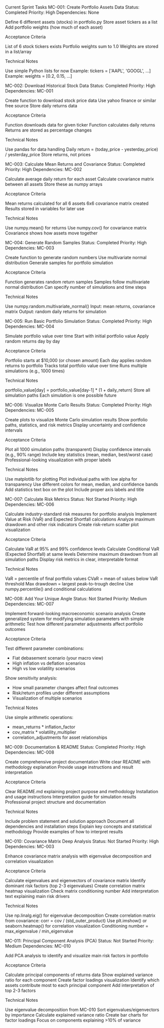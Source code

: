 Current Sprint Tasks
MC-001: Create Portfolio Assets Data
Status: Completed
Priority: High
Dependencies: None

Define 6 different assets (stocks) in portfolio.py
Store asset tickers as a list
Add portfolio weights (how much of each asset)

Acceptance Criteria

List of 6 stock tickers exists
Portfolio weights sum to 1.0
Weights are stored in a list/array

Technical Notes

Use simple Python lists for now
Example: tickers = ['AAPL', 'GOOGL', ...]
Example: weights = [0.2, 0.15, ...]


MC-002: Download Historical Stock Data
Status: Completed
Priority: High
Dependencies: MC-001

Create function to download stock price data
Use yahoo finance or similar free source
Store daily returns data

Acceptance Criteria

Function downloads data for given ticker
Function calculates daily returns
Returns are stored as percentage changes

Technical Notes

Use pandas for data handling
Daily return = (today_price - yesterday_price) / yesterday_price
Store returns, not prices


MC-003: Calculate Mean Returns and Covariance
Status: Completed
Priority: High
Dependencies: MC-002

Calculate average daily return for each asset
Calculate covariance matrix between all assets
Store these as numpy arrays

Acceptance Criteria

Mean returns calculated for all 6 assets
6x6 covariance matrix created
Results stored in variables for later use

Technical Notes

Use numpy.mean() for returns
Use numpy.cov() for covariance matrix
Covariance shows how assets move together


MC-004: Generate Random Samples
Status: Completed
Priority: High
Dependencies: MC-003

Create function to generate random numbers
Use multivariate normal distribution
Generate samples for portfolio simulation

Acceptance Criteria

Function generates random return samples
Samples follow multivariate normal distribution
Can specify number of simulations and time steps

Technical Notes

Use numpy.random.multivariate_normal()
Input: mean returns, covariance matrix
Output: random daily returns for simulation


MC-005: Run Basic Portfolio Simulation
Status: Completed
Priority: High
Dependencies: MC-004

Simulate portfolio value over time
Start with initial portfolio value
Apply random returns day by day

Acceptance Criteria

Portfolio starts at $10,000 (or chosen amount)
Each day applies random returns to portfolio
Tracks total portfolio value over time
Runs multiple simulations (e.g., 1000 times)

Technical Notes

portfolio_value[day] = portfolio_value[day-1] * (1 + daily_return)
Store all simulation paths
Each simulation is one possible future


MC-006: Visualize Monte Carlo Results
Status: Completed
Priority: High
Dependencies: MC-005

Create plots to visualize Monte Carlo simulation results
Show portfolio paths, statistics, and risk metrics
Display uncertainty and confidence intervals

Acceptance Criteria

Plot all 1000 simulation paths (transparent)
Display confidence intervals (e.g., 90% range)
Include key statistics (mean, median, best/worst case)
Professional-looking visualization with proper labels

Technical Notes

Use matplotlib for plotting
Plot individual paths with low alpha for transparency
Use different colors for mean, median, and confidence bands
Add statistics text box on the plot
Include proper axis labels and title


MC-007: Calculate Risk Metrics
Status: Not Started
Priority: High
Dependencies: MC-006

Calculate industry-standard risk measures for portfolio analysis
Implement Value at Risk (VaR) and Expected Shortfall calculations
Analyze maximum drawdown and other risk indicators
Create risk-return scatter plot visualization

Acceptance Criteria

Calculate VaR at 95% and 99% confidence levels
Calculate Conditional VaR (Expected Shortfall) at same levels
Determine maximum drawdown from all simulation paths
Display risk metrics in clear, interpretable format

Technical Notes

VaR = percentile of final portfolio values
CVaR = mean of values below VaR threshold
Max drawdown = largest peak-to-trough decline
Use numpy.percentile() and conditional calculations

MC-008: Add Your Unique Angle
Status: Not Started
Priority: Medium
Dependencies: MC-007

Implement forward-looking macroeconomic scenario analysis
Create generalized system for modifying simulation parameters with simple arithmetic
Test how different parameter adjustments affect portfolio outcomes

Acceptance Criteria

Test different parameter combinations:
- Fiat debasement scenario (your macro view)
- High inflation vs deflation scenarios
- High vs low volatility scenarios

Show sensitivity analysis:
- How small parameter changes affect final outcomes
- Risk/return profiles under different assumptions
- Visualization of multiple scenarios

Technical Notes

Use simple arithmetic operations:
- mean_returns * inflation_factor
- cov_matrix * volatility_multiplier
- correlation_adjustments for asset relationships


MC-009: Documentation & README
Status: Completed
Priority: High
Dependencies: MC-008

Create comprehensive project documentation
Write clear README with methodology explanation
Provide usage instructions and result interpretation

Acceptance Criteria

Clear README.md explaining project purpose and methodology
Installation and usage instructions
Interpretation guide for simulation results
Professional project structure and documentation

Technical Notes

Include problem statement and solution approach
Document all dependencies and installation steps
Explain key concepts and statistical methodology
Provide examples of how to interpret results

MC-010: Covariance Matrix Deep Analysis
Status: Not Started
Priority: High
Dependencies: MC-003

Enhance covariance matrix analysis with eigenvalue decomposition and correlation visualization

Acceptance Criteria

Calculate eigenvalues and eigenvectors of covariance matrix
Identify dominant risk factors (top 2-3 eigenvalues)
Create correlation matrix heatmap visualization
Check matrix conditioning number
Add interpretation text explaining main risk drivers

Technical Notes

Use np.linalg.eig() for eigenvalue decomposition
Create correlation matrix from covariance: corr = cov / (std_outer_product)
Use plt.imshow() or seaborn.heatmap() for correlation visualization
Conditioning number = max_eigenvalue / min_eigenvalue


MC-011: Principal Component Analysis (PCA)
Status: Not Started
Priority: Medium
Dependencies: MC-010

Add PCA analysis to identify and visualize main risk factors in portfolio

Acceptance Criteria

Calculate principal components of returns data
Show explained variance ratio for each component
Create factor loadings visualization
Identify which assets contribute most to each principal component
Add interpretation of top 2-3 factors

Technical Notes

Use eigenvalue decomposition from MC-010
Sort eigenvalues/eigenvectors by importance
Calculate explained variance ratio
Create bar charts for factor loadings
Focus on components explaining >10% of variance